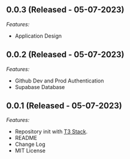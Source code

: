 ## 0.0.3 (Released - 05-07-2023)

_Features:_

- Application Design

## 0.0.2 (Released - 05-07-2023)

_Features:_

- Github Dev and Prod Authentication
- Supabase Database

## 0.0.1 (Released - 05-07-2023)

_Features:_

- Repository init with [T3 Stack](https://create.t3.gg).
- README
- Change Log
- MIT License

